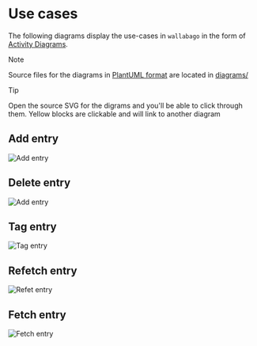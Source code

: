 # Use cases

The following diagrams display the use-cases in `wallabago` in the
form of [Activity Diagrams](https://en.wikipedia.org/wiki/Activity_diagram).

> [!NOTE]
> 
> Source files for the diagrams in [PlantUML format](https://plantuml.com/activity-diagram-beta) are located in [diagrams/](./diagrams/)

> [!TIP]
>
> Open the source SVG for the digrams and you'll be able to click through them.
> Yellow blocks are clickable and will link to another diagram

## Add entry

![Add entry](./diagrams/dist/add-entry-activity.svg)

## Delete entry

![Add entry](./diagrams/dist/add-entry-activity.svg)

## Tag entry

![Tag entry](./diagrams/dist/tag-entry-activity.svg)

## Refetch entry

![Refet entry](./diagrams/dist/refetch-entry-activity.svg)

## Fetch entry

![Fetch entry](./diagrams/dist/fetch-entry-activity.svg)

